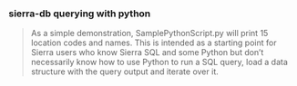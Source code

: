 ### sierra-db querying with python

>As a simple demonstration, SamplePythonScript.py will print 15 location
>codes and names. This is intended as a starting point for Sierra users
>who know Sierra SQL and some Python but don’t necessarily know how to use Python
>to run a SQL query, load a data structure with the query output and iterate over it.
